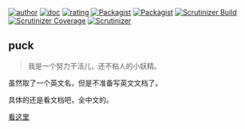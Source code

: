[![author](https://img.shields.io/badge/author-rozbo-green.svg)](https://github.com/Rozbo)
[![doc](https://img.shields.io/badge/doc-0.8.16-ff69b4.svg)](https://puck.zz173.com)
[![rating](https://img.shields.io/badge/rating-%F0%9F%94%A5%F0%9F%94%A5%F0%9F%94%A5%F0%9F%94%A5%F0%9F%94%A5-brightgreen.svg)](https://blog.zz173.com)
[![Packagist](https://img.shields.io/packagist/v/rozbo/puck.svg)](https://packagist.org/packages/rozbo/puck)
[![Packagist](https://img.shields.io/packagist/dt/rozbo/puck.svg)](https://packagist.org/packages/rozbo/puck)
[![Scrutinizer Build](https://img.shields.io/scrutinizer/build/g/rozbo/puck.svg)](https://scrutinizer-ci.com/g/Rozbo/puck)
[![Scrutinizer Coverage](https://img.shields.io/scrutinizer/coverage/g/rozbo/puck.svg)](https://scrutinizer-ci.com/g/Rozbo/puck)
[![Scrutinizer](https://img.shields.io/scrutinizer/g/rozbo/puck.svg)](https://scrutinizer-ci.com/g/Rozbo/puck)


## puck

> 我是一个努力干活儿，还不粘人的小妖精。




虽然取了一个英文名，但是不准备写英文文档了。  

具体的还是看文档吧，全中文的。

[看这里](https://puck.zz173.com)